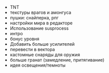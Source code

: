 * TNT
* текстуры врагов и амонгуса
* пушки: снайперка, рпг
* настройки мира в редакторе
* Использование susprocess
* интро
* бонус уровня
* Добавить больше усилителей
* перевести в вектора
* кастомные снаряды для оружия
* больше гранат (замедление, притягивание)
* идея освещения/темноты
